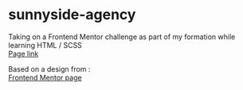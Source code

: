 # sunnyside-agency

Taking on a Frontend Mentor challenge as part of my formation while learning HTML / SCSS  
[Page link](https://benoitblaevoet.github.io/sunnyside-agency/)



Based on a design from :  
[Frontend Mentor page](https://www.frontendmentor.io/challenges/sunnyside-agency-landing-page-7yVs3B6ef)
